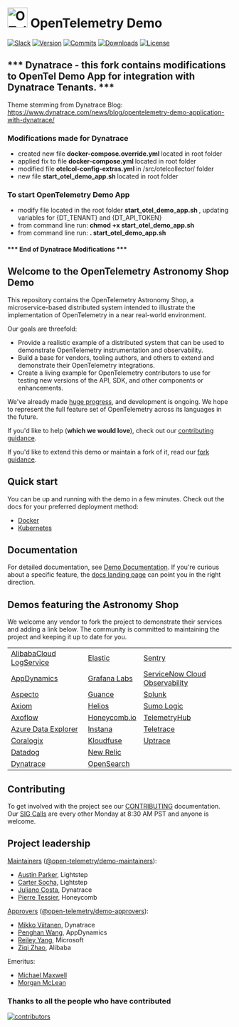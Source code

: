 <!-- markdownlint-disable-next-line -->
# <img src="https://opentelemetry.io/img/logos/opentelemetry-logo-nav.png" alt="OTel logo" width="45"> OpenTelemetry Demo

[![Slack](https://img.shields.io/badge/slack-@cncf/otel/demo-brightgreen.svg?logo=slack)](https://cloud-native.slack.com/archives/C03B4CWV4DA)
[![Version](https://img.shields.io/github/v/release/open-telemetry/opentelemetry-demo?color=blueviolet)](https://github.com/open-telemetry/opentelemetry-demo/releases)
[![Commits](https://img.shields.io/github/commits-since/open-telemetry/opentelemetry-demo/latest?color=ff69b4&include_prereleases)](https://github.com/open-telemetry/opentelemetry-demo/graphs/commit-activity)
[![Downloads](https://img.shields.io/docker/pulls/otel/demo)](https://hub.docker.com/r/otel/demo)
[![License](https://img.shields.io/badge/License-Apache_2.0-blue.svg?color=red)](https://github.com/open-telemetry/opentelemetry-demo/blob/main/LICENSE)

## *** Dynatrace - this fork contains modifications to OpenTel Demo App for integration with Dynatrace Tenants. *** 
Theme stemming from Dynatrace Blog: https://www.dynatrace.com/news/blog/opentelemetry-demo-application-with-dynatrace/
### Modifications made for Dynatrace
- created new file <b> docker-compose.override.yml </b> located in root folder
- applied fix to file <b> docker-compose.yml </b> located in root folder
- modified file <b> otelcol-config-extras.yml </b> in /src/otelcollector/ folder
- new file <b> start_otel_demo_app.sh </b> located in root folder

### To start OpenTelemetry Demo App  
- modify file located in the root folder <b> start_otel_demo_app.sh </b>, updating variables for {DT_TENANT} and {DT_API_TOKEN}
- from command line run: <b> chmod +x start_otel_demo_app.sh </b>
- from command line run: <b> . start_otel_demo_app.sh </b>
#### *** End of Dynatrace Modifications ***

## Welcome to the OpenTelemetry Astronomy Shop Demo

This repository contains the OpenTelemetry Astronomy Shop, a microservice-based
distributed system intended to illustrate the implementation of OpenTelemetry in
a near real-world environment.

Our goals are threefold:

- Provide a realistic example of a distributed system that can be used to
  demonstrate OpenTelemetry instrumentation and observability.
- Build a base for vendors, tooling authors, and others to extend and
  demonstrate their OpenTelemetry integrations.
- Create a living example for OpenTelemetry contributors to use for testing new
  versions of the API, SDK, and other components or enhancements.

We've already made [huge
progress](https://github.com/open-telemetry/opentelemetry-demo/blob/main/CHANGELOG.md),
and development is ongoing. We hope to represent the full feature set of
OpenTelemetry across its languages in the future.

If you'd like to help (**which we would love**), check out our [contributing
guidance](./CONTRIBUTING.md).

If you'd like to extend this demo or maintain a fork of it, read our
[fork guidance](https://opentelemetry.io/docs/demo/forking/).

## Quick start

You can be up and running with the demo in a few minutes. Check out the docs for
your preferred deployment method:

- [Docker](https://opentelemetry.io/docs/demo/docker_deployment/)
- [Kubernetes](https://opentelemetry.io/docs/demo/kubernetes_deployment/)

## Documentation

For detailed documentation, see [Demo Documentation][docs]. If you're curious
about a specific feature, the [docs landing page][docs] can point you in the
right direction.

## Demos featuring the Astronomy Shop

We welcome any vendor to fork the project to demonstrate their services and
adding a link below. The community is committed to maintaining the project and
keeping it up to date for you.

|                                                                                                                   |                                                                        |                                                                                                                              |
|-------------------------------------------------------------------------------------------------------------------|------------------------------------------------------------------------|------------------------------------------------------------------------------------------------------------------------------|
| [AlibabaCloud LogService](https://github.com/aliyun-sls/opentelemetry-demo)                                       | [Elastic](https://github.com/elastic/opentelemetry-demo)               | [Sentry](https://github.com/getsentry/opentelemetry-demo)                                                                    |
| [AppDynamics](https://www.appdynamics.com/blog/cloud/how-to-observe-opentelemetry-demo-app-in-appdynamics-cloud/) | [Grafana Labs](https://github.com/grafana/opentelemetry-demo)          | [ServiceNow Cloud Observability](https://docs.lightstep.com/otel/quick-start-operator#send-data-from-the-opentelemetry-demo) |
| [Aspecto](https://github.com/aspecto-io/opentelemetry-demo)                                                       | [Guance](https://github.com/GuanceCloud/opentelemetry-demo)            | [Splunk](https://github.com/signalfx/opentelemetry-demo)                                                                     |
| [Axiom](https://play.axiom.co/axiom-play-qf1k/dashboards/otel.traces.otel-demo-traces)                            | [Helios](https://otelsandbox.gethelios.dev)                            | [Sumo Logic](https://www.sumologic.com/blog/common-opentelemetry-demo-application/)                                          |
| [Axoflow](https://axoflow.com/opentelemetry-support-in-more-detail-in-axosyslog-and-syslog-ng/)                   | [Honeycomb.io](https://github.com/honeycombio/opentelemetry-demo)      | [TelemetryHub](https://github.com/TelemetryHub/opentelemetry-demo/tree/telemetryhub-backend)                                 |
| [Azure Data Explorer](https://github.com/Azure/Azure-kusto-opentelemetry-demo)                                    | [Instana](https://github.com/instana/opentelemetry-demo)               | [Teletrace](https://github.com/teletrace/opentelemetry-demo)                                                                 |
| [Coralogix](https://coralogix.com/blog/configure-otel-demo-send-telemetry-data-coralogix)                         | [Kloudfuse](https://github.com/kloudfuse/opentelemetry-demo)           | [Uptrace](https://github.com/uptrace/uptrace/tree/master/example/opentelemetry-demo)                                         |
| [Datadog](https://github.com/DataDog/opentelemetry-demo)                                                          | [New Relic](https://github.com/newrelic/opentelemetry-demo)            |                                                                                                                              |
| [Dynatrace](https://www.dynatrace.com/news/blog/opentelemetry-demo-application-with-dynatrace/)                   | [OpenSearch](https://github.com/opensearch-project/opentelemetry-demo) |                                                                                                                              |

## Contributing

To get involved with the project see our [CONTRIBUTING](CONTRIBUTING.md)
documentation. Our [SIG Calls](CONTRIBUTING.md#join-a-sig-call) are every other
Monday at 8:30 AM PST and anyone is welcome.

## Project leadership

[Maintainers](https://github.com/open-telemetry/community/blob/main/community-membership.md#maintainer)
([@open-telemetry/demo-maintainers](https://github.com/orgs/open-telemetry/teams/demo-maintainers)):

- [Austin Parker](https://github.com/austinlparker), Lightstep
- [Carter Socha](https://github.com/cartersocha), Lightstep
- [Juliano Costa](https://github.com/julianocosta89), Dynatrace
- [Pierre Tessier](https://github.com/puckpuck), Honeycomb

[Approvers](https://github.com/open-telemetry/community/blob/main/community-membership.md#approver)
([@open-telemetry/demo-approvers](https://github.com/orgs/open-telemetry/teams/demo-approvers)):

- [Mikko Viitanen](https://github.com/mviitane), Dynatrace
- [Penghan Wang](https://github.com/wph95), AppDynamics
- [Reiley Yang](https://github.com/reyang), Microsoft
- [Ziqi Zhao](https://github.com/fatsheep9146), Alibaba

Emeritus:

- [Michael Maxwell](https://github.com/mic-max)
- [Morgan McLean](https://github.com/mtwo)

### Thanks to all the people who have contributed

[![contributors](https://contributors-img.web.app/image?repo=open-telemetry/opentelemetry-demo)](https://github.com/open-telemetry/opentelemetry-demo/graphs/contributors)

[docs]: https://opentelemetry.io/docs/demo/
